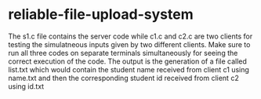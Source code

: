 # reliable-file-upload-system

The s1.c file contains the server code while c1.c and c2.c are two clients for testing the simulatneous inputs given by two different clients. Make sure to run all three codes on separate terminals simultaneously for seeing the correct execution of the code. The output is the generation of a file called list.txt which would contain the student name received from client c1 using name.txt and then the corresponding student id received from client c2 using id.txt
